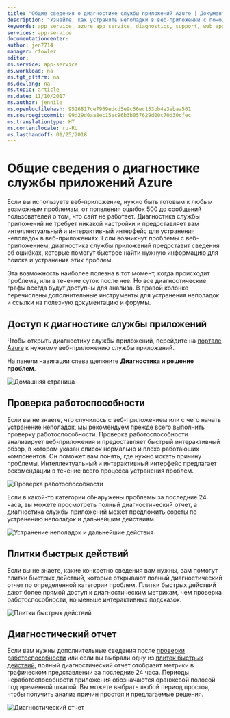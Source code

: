 ```yaml
---
title: "Общие сведения о диагностике службы приложений Azure | Документация Майкрософт"
description: "Узнайте, как устранять неполадки в веб-приложении с помощью системы диагностики в службе приложений."
keywords: app service, azure app service, diagnostics, support, web app, troubleshooting, self-help
services: app-service
documentationcenter: 
author: jen7714
manager: cfowler
editor: 
ms.service: app-service
ms.workload: na
ms.tgt_pltfrm: na
ms.devlang: na
ms.topic: article
ms.date: 11/10/2017
ms.author: jennile
ms.openlocfilehash: 9526817ce7969edcd5e9c56ec153bb4e3ebaa501
ms.sourcegitcommit: 99d29d0aa8ec15ec96b3b057629d00c70d30cfec
ms.translationtype: HT
ms.contentlocale: ru-RU
ms.lasthandoff: 01/25/2018
---
```

# <a name="azure-app-service-diagnostics-overview"></a>Общие сведения о диагностике службы приложений Azure 

Если вы используете веб-приложение, нужно быть готовым к любым возможным проблемам, от появления ошибок 500 до сообщений пользователей о том, что сайт не работает. Диагностика службы приложений не требует никакой настройки и предоставляет вам интеллектуальный и интерактивный интерфейс для устранения неполадок в веб-приложениях. Если возникнут проблемы с веб-приложением, диагностика службы приложений предоставит сведения об ошибках, которые помогут быстрее найти нужную информацию для поиска и устранения этих проблем. 
 
Эта возможность наиболее полезна в тот момент, когда происходит проблема, или в течение суток после нее. Но все диагностические графы всегда будут доступны для анализа. В правой колонке перечислены дополнительные инструменты для устранения неполадок и ссылки на полезную документацию и форумы.

## <a name="open-app-service-diagnostics"></a>Доступ к диагностике службы приложений

Чтобы открыть диагностику службы приложений, перейдите на [портале Azure](https://portal.azure.com) к нужному веб-приложению службы приложений. 

На панели навигации слева щелкните **Диагностика и решение проблем**.

![Домашняя страница](./media/app-service-diagnostics/Homepage1.png)

## <a name="health-checkup"></a>Проверка работоспособности

Если вы не знаете, что случилось с веб-приложением или с чего начать устранение неполадок, мы рекомендуем прежде всего выполнить проверку работоспособности. Проверка работоспособности анализирует веб-приложения и предоставляет быстрый интерактивный обзор, в котором указан список нормально и плохо работающих компонентов. Он поможет вам понять, где нужно искать причину проблемы. Интеллектуальный и интерактивный интерфейс предлагает рекомендации в течение всего процесса устранения проблем.  

![Проверка работоспособности](./media/app-service-diagnostics/HealthCheckup2.png)

Если в какой-то категории обнаружены проблемы за последние 24 часа, вы можете просмотреть полный диагностический отчет, а диагностика службы приложений может предложить советы по устранению неполадок и дальнейшим действиям.

![Устранение неполадок и дальнейшие действия](./media/app-service-diagnostics/Troubleshooting3.png)

## <a name="tile-shortcuts"></a>Плитки быстрых действий

Если вы не знаете, какие конкретно сведения вам нужны, вам помогут плитки быстрых действий, которые открывают полный диагностический отчет по определенной категории проблем. Плитки быстрых действий дают более прямой доступ к диагностическим метрикам, чем проверка работоспособности, но меньше интерактивных подсказок.  

![Плитки быстрых действий](./media/app-service-diagnostics/TileShortcuts4.png)

## <a name="diagnostic-report"></a>Диагностический отчет

Если вам нужны дополнительные сведения после [проверки работоспособности](#health-checkup) или если вы выбрали одну из [плиток быстрых действий](#tile-shortcuts), полный диагностический отчет отобразит метрики в графическом представлении за последние 24 часа. Периоды неработоспособности приложения обозначаются оранжевой полосой под временной шкалой. Вы можете выбрать любой период простоя, чтобы получить анализ причин простоя и предлагаемые решения. 

![Диагностический отчет](./media/app-service-diagnostics/DiagnosticReport5.png)

